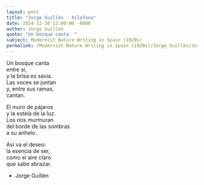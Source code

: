 ```yaml
---
layout: post
title: "Jorge Guillén - Xilófono"
date: 2024-12-30 12:00:00 -0000
author: Jorge Guillén
quote: "Un bosque canta  "
subject: Modernist Nature Writing in Spain (1920s)
permalink: /Modernist Nature Writing in Spain (1920s)/Jorge Guillén/Jorge Guillén - Xilófono
---
```


Un bosque canta  
entre sí,  
y la brisa es savia.  
Las voces se juntan  
y, entre sus ramas,  
cantan.  

El muro de pájaros  
y la estela de la luz.  
Los ríos murmuran  
del borde de las sombras  
a su anhelo.  

Así va el deseo:  
la esencia de ser,  
como el aire claro  
que sabe abrazar.

- Jorge Guillén
